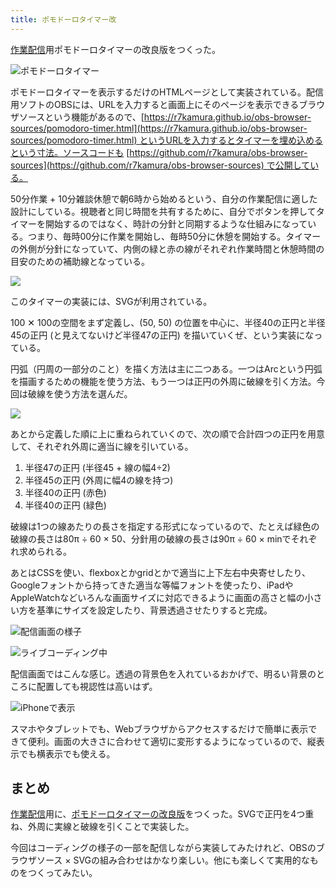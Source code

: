 ```yaml
---
title: ポモドーロタイマー改
---
```

[作業配信](https://www.youtube.com/c/r7kamura)用ポモドーロタイマーの改良版をつくった。

![](https://lh6.googleusercontent.com/RIRPgCeZDxVNLfJSIMvvzziQSonVPSdzMFFx-Z-6OR0-6J4Yh33NvUsI9zIWIGxu_PHSSV3-PlNJOa6RqJnwydxYpVRsypaK2ez_QYcSu_-8sBnGrK-M8Jm5auitVgAru956fMZewv9UzS8GYrUno0hf8ozzEnCcr3gasQwnIl9d4u4XWvRwRib-XXFKWw "ポモドーロタイマー")

ポモドーロタイマーを表示するだけのHTMLページとして実装されている。配信用ソフトのOBSには、URLを入力すると画面上にそのページを表示できるブラウザソースという機能があるので、[https://r7kamura.github.io/obs-browser-sources/pomodoro-timer.html](https://r7kamura.github.io/obs-browser-sources/pomodoro-timer.html) というURLを入力するとタイマーを埋め込めるという寸法。ソースコードも [https://github.com/r7kamura/obs-browser-sources](https://github.com/r7kamura/obs-browser-sources) で公開している。

50分作業 + 10分雑談休憩で朝6時から始めるという、自分の作業配信に適した設計にしている。視聴者と同じ時間を共有するために、自分でボタンを押してタイマーを開始するのではなく、時計の分針と同期するような仕組みになっている。つまり、毎時00分に作業を開始し、毎時50分に休憩を開始する。タイマーの外側が分針になっていて、内側の緑と赤の線がそれぞれ作業時間と休憩時間の目安のための補助線となっている。

![](https://lh5.googleusercontent.com/Xd6Q9Fkbm40-GZKvvRb3GZSxwjVTKXvJMYlq1l9LZ7KKTj5KY0MjGuCSS-8KqCBEigADQBw9mJigIMn_s1FtrGPA7urU-PBAVEmK9HUvqQwNogsWcYytDSZ5AEMDY-B-aOmUeXqerBieKqltwrNUmvSBT-Dn2toF6nmHS-Bv0Hh7m_ps3wlP8_2H1joaKA)

このタイマーの実装には、SVGが利用されている。

100 ✕ 100の空間をまず定義し、(50, 50) の位置を中心に、半径40の正円と半径45の正円 (と見えてないけど半径47の正円) を描いていくぜ、という実装になっている。

円弧（円周の一部分のこと）を描く方法は主に二つある。一つはArcという円弧を描画するための機能を使う方法、もう一つは正円の外周に破線を引く方法。今回は破線を使う方法を選んだ。

![](https://lh4.googleusercontent.com/PKWaC9giMTPx1vMHDv2IiCWtMqW5Mrd5hLFnQBuQE8Oq4WMGtXTajXp82c0KJ2QAbZ5IURr-KiSAfYxbni5w1Tm1zzw23VZYXMV2lycvGIR40otRw4JCVwqr4htKOE2XIvIUXaFTWp4b7PvTw-odWdqZuCn9V0F82P7V4bSSFf7mIZUkp8bs9jhRMn6nxA)

あとから定義した順に上に重ねられていくので、次の順で合計四つの正円を用意して、それぞれ外周に適当に線を引いている。

1.  半径47の正円 (半径45 + 線の幅4÷2)
2.  半径45の正円 (外周に幅4の線を持つ)
3.  半径40の正円 (赤色)
4.  半径40の正円 (緑色)

破線は1つの線あたりの長さを指定する形式になっているので、たとえば緑色の破線の長さは80π ÷ 60 × 50、分針用の破線の長さは90π ÷ 60 × minでそれぞれ求められる。

あとはCSSを使い、flexboxとかgridとかで適当に上下左右中央寄せしたり、Googleフォントから持ってきた適当な等幅フォントを使ったり、iPadやAppleWatchなどいろんな画面サイズに対応できるように画面の高さと幅の小さい方を基準にサイズを設定したり、背景透過させたりすると完成。

![](https://lh4.googleusercontent.com/QvfnkYjPE9x706AS1XQ7xIV6HOEs-gQtlYIZjt6CHT6CwfT5W16nljhBIbh5ZL3sA6_-PMIzlAagcJxPDCQNE47gqutPwtuFo5wZ_wGRiRiXqgAmj5W6u924NIxDhPlvosw2me1MsdqZkl-g6uRxn28I0nj_W5dicUMBb0WnZNs2rDZOn-rb3W11GARTEQ "配信画面の様子")

![](https://lh3.googleusercontent.com/FNxSbY8dw7dSEYKKoinYpEucQSsnfsRojFcJyV1uDkFu9r9M6T2pPk17yJj6pPHIPxULGS2t_uRt47Wl7x8kSsWRySccOzJhR4rqikOcaDM6Za8rjeng4NTNwRUPc3rk9uVMdYGhDePgG33bir6Z-jmLJz5fhoz4ti5dHlvaiJSBgixBQHB_wtfqh5fCMg "ライブコーディング中")

配信画面ではこんな感じ。透過の背景色を入れているおかげで、明るい背景のところに配置しても視認性は高いはず。

![](https://lh5.googleusercontent.com/HgKz4xAH_Va2y-O90ZBwR37xtQ8H8vaIqZzZRxLZ7-XZK3KZhlVERNghO3ViRcZ-JMeGLvKpAtPma0AxCKLEvHfrPPCDWFLPkJ5Xv3yndmoB8cPZGMmRi1-wb3ZU0lNXLKvaHXQ8RmB7TcwowT0LZ9I6QBQCD02xab-HtTTzex8xpmGR-Fgs5KdGmA6mzw "iPhoneで表示")

スマホやタブレットでも、Webブラウザからアクセスするだけで簡単に表示できて便利。画面の大きさに合わせて適切に変形するようになっているので、縦表示でも横表示でも使える。

まとめ
---

[作業配信](https://www.youtube.com/c/r7kamura)用に、[ポモドーロタイマーの改良版](https://github.com/r7kamura/obs-browser-sources)をつくった。SVGで正円を4つ重ね、外周に実線と破線を引くことで実装した。

今回はコーディングの様子の一部を配信しながら実装してみたけれど、OBSのブラウザソース × SVGの組み合わせはかなり楽しい。他にも楽しくて実用的なものをつくってみたい。

